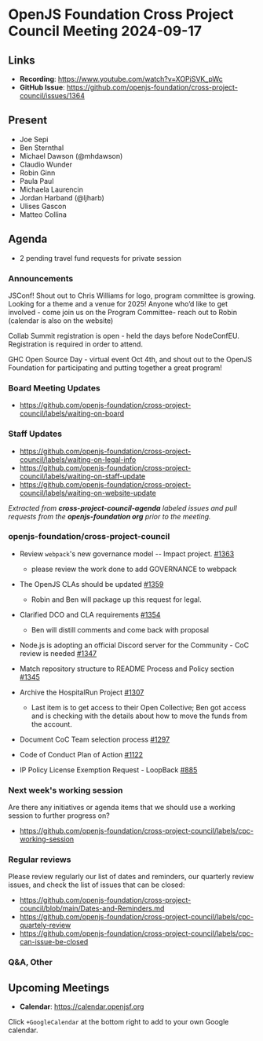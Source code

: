 # OpenJS Foundation Cross Project Council Meeting 2024-09-17

## Links

* **Recording**: https://www.youtube.com/watch?v=XOPiSVK_pWc
* **GitHub Issue**: https://github.com/openjs-foundation/cross-project-council/issues/1364

## Present

* Joe Sepi
* Ben Sternthal
* Michael Dawson (@mhdawson)
* Claudio Wunder
* Robin Ginn
* Paula Paul
* Michaela Laurencin
* Jordan Harband (@ljharb)
* Ulises Gascon
* Matteo Collina

## Agenda

* 2 pending travel fund requests for private session

### Announcements

JSConf! Shout out to Chris Williams for logo, program committee is growing. Looking for a theme and a venue for 2025!
Anyone who’d like to get involved - come join us on the Program Committee- reach out to Robin (calendar is also on the website)

Collab Summit registration is open - held the days before NodeConfEU. Registration is required in order to attend.

GHC Open Source Day - virtual event Oct 4th, and shout out to the OpenJS Foundation for participating and putting together a great program!

### Board Meeting Updates

- https://github.com/openjs-foundation/cross-project-council/labels/waiting-on-board

### Staff Updates

- https://github.com/openjs-foundation/cross-project-council/labels/waiting-on-legal-info
- https://github.com/openjs-foundation/cross-project-council/labels/waiting-on-staff-update
- https://github.com/openjs-foundation/cross-project-council/labels/waiting-on-website-update

_Extracted from **cross-project-council-agenda** labeled issues and pull requests from the **openjs-foundation org** prior to the meeting._

### openjs-foundation/cross-project-council

* Review `webpack`'s new governance model -- Impact project. [#1363](https://github.com/openjs-foundation/cross-project-council/issues/1363)
  * please review the work done to add GOVERNANCE to webpack

* The OpenJS CLAs should be updated [#1359](https://github.com/openjs-foundation/cross-project-council/issues/1359)
  * Robin and Ben will package up this request for legal. 

* Clarified DCO and CLA requirements [#1354](https://github.com/openjs-foundation/cross-project-council/pull/1354)
  * Ben will distill comments and come back with proposal

* Node.js is adopting an official Discord server for the Community - CoC review is needed [#1347](https://github.com/openjs-foundation/cross-project-council/issues/1347)

* Match repository structure to README Process and Policy section [#1345](https://github.com/openjs-foundation/cross-project-council/issues/1345)

* Archive the HospitalRun Project [#1307](https://github.com/openjs-foundation/cross-project-council/issues/1307)
  * Last item is to get access to their Open Collective; Ben got access and is checking with the details about how to move the funds from the account.

* Document CoC Team selection process [#1297](https://github.com/openjs-foundation/cross-project-council/issues/1297)

* Code of Conduct Plan of Action [#1122](https://github.com/openjs-foundation/cross-project-council/issues/1122)

* IP Policy License Exemption Request - LoopBack [#885](https://github.com/openjs-foundation/cross-project-council/issues/885)

### Next week's working session

Are there any initiatives or agenda items that we should use a working session to further progress on?
- https://github.com/openjs-foundation/cross-project-council/labels/cpc-working-session

### Regular reviews

Please review regularly our list of dates and reminders, our quarterly review issues, and check the list of issues that can be closed:

- https://github.com/openjs-foundation/cross-project-council/blob/main/Dates-and-Reminders.md
- https://github.com/openjs-foundation/cross-project-council/labels/cpc-quartely-review
- https://github.com/openjs-foundation/cross-project-council/labels/cpc-can-issue-be-closed

### Q&A, Other

## Upcoming Meetings

- **Calendar**: <https://calendar.openjsf.org>

Click `+GoogleCalendar` at the bottom right to add to your own Google calendar.

